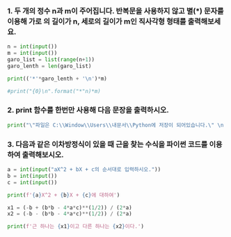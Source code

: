 ### 1. 두 개의 정수 n과 m이 주어집니다. 반복문을 사용하지 않고 별(*) 문자를 이용해 가로 의 길이가 n, 세로의 길이가 m인 직사각형 형태를 출력해보세요.

```python
n = int(input())
m = int(input())
garo_list = list(range(n+1))
garo_lenth = len(garo_list)

print(('*'*garo_lenth + '\n')*m)

#print("{0}\n".format("*"n)*m)
```



### 2. print 함수를 한번만 사용해 다음 문장을 출력하시오.

```python
print("\"파일은 C:\\Window\\Users\\내문서\\Python에 저장이 되어있습니다.\" \n 나는 생각했다. \'cd를 써서 git bash로 들어가봐야지\'")
```



### 3. 다음과 같은 이차방정식이 있을 때 근을 찾는 수식을 파이썬 코드를 이용하여 출력해보시오.

```python
a = int(input("aX^2 + bX + c의 순서대로 입력하시오."))
b = int(input())
c = int(input())

print(f'{a}X^2 + {b}X + {c}에 대하여')

x1 = (-b + (b*b - 4*a*c)**(1/2)) / (2*a)
x2 = (-b - (b*b - 4*a*c)**(1/2)) / (2*a)

print(f'근 하나는 {x1}이고 다른 하나는 {x2}이다.')
```


